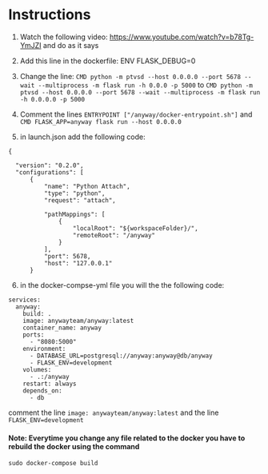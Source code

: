 # Instructions
1. Watch the following video: https://www.youtube.com/watch?v=b78Tg-YmJZI and do as it says
2. Add this line in the dockerfile: ENV FLASK_DEBUG=0
3. Change the line:
```CMD python -m ptvsd --host 0.0.0.0 --port 5678 --wait --multiprocess -m flask run -h 0.0.0 -p 5000```
to ```CMD python -m ptvsd --host 0.0.0.0 --port 5678 --wait --multiprocess -m flask run -h 0.0.0.0 -p 5000```
4. Comment the lines ```ENTRYPOINT ["/anyway/docker-entrypoint.sh"]``` and ```CMD FLASK_APP=anyway flask run --host 0.0.0.0 ```

5. in launch.json add the following code:

  ```
  {
  
    "version": "0.2.0",
    "configurations": [
        {       
            "name": "Python Attach",
            "type": "python",
            "request": "attach",
            
            "pathMappings": [
                {
                    "localRoot": "${workspaceFolder}/",
                    "remoteRoot": "/anyway"
                }
            ],
            "port": 5678,
            "host": "127.0.0.1"
        }
  ```
6. in the docker-compse-yml file you will the the following code:
```
services:
  anyway:
    build: .
    image: anywayteam/anyway:latest
    container_name: anyway
    ports:
      - "8080:5000"
    environment:
      - DATABASE_URL=postgresql://anyway:anyway@db/anyway
      - FLASK_ENV=development
    volumes:
      - .:/anyway
    restart: always
    depends_on:
      - db
```
comment the line `image: anywayteam/anyway:latest` and the line `FLASK_ENV=development`


#### Note: Everytime you change any file related to the docker you have to rebuild the docker using the command
`sudo docker-compose build`
